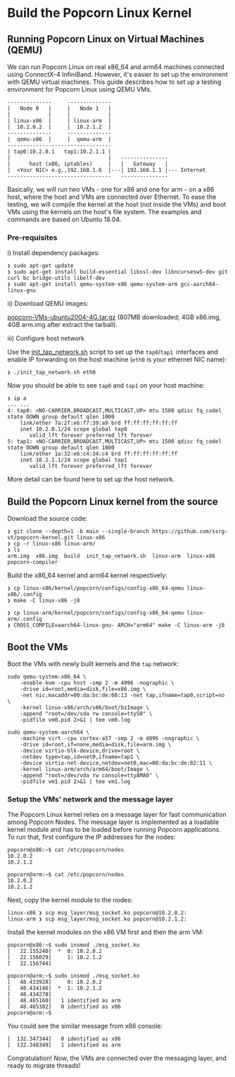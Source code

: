 # Build the Popcorn Linux Kernel

## Running Popcorn Linux on Virtual Machines (QEMU)
We can run Popcorn Linux on real x86_64 and arm64 machines connected using ConnectX-4 InfiniBand. However, it's easier to set up the environment with QEMU virtual machines. This guide describes how to set up a testing environment for Popcorn Linux using QEMU VMs.

```
--------------     --------------
|   Node 0   |     |   Node 1   |
|            |     |            |
| linux-x86  |     | linux-arm  |
|  10.2.0.2  |     |  10.2.1.2  |
--------------     --------------
|  qemu-x86  |     |  qemu-arm  |
---------------------------------
| tap0:10.2.0.1   tap1:10.2.1.1 |
|                               |   ---------------
|      host (x86, iptables)     |   |   Gateway   |
|  <Your NIC> e.g.,192.168.1.6  |---| 192.168.1.1 |--- Internet
---------------------------------   ---------------
```

Basically, we will run two VMs - one for x86 and one for arm - on a x86 host, where the host and VMs are connected over Ethernet. To ease the testing, we will compile the kernel at the host (not inside the VMs) and boot VMs using the kernels on the host's file system. The examples and commands are based on Ubuntu 18.04.

### Pre-requisites
i) Install dependency packages:
```
❯ sudo apt-get update
❯ sudo apt-get install build-essential libssl-dev libncursesw5-dev git curl bc bridge-utils libelf-dev
❯ sudo apt-get install qemu-system-x86 qemu-system-arm gcc-aarch64-linux-gnu
```
ii) Download QEMU images:

[popcorn-VMs-ubuntu2004-4G.tar.gz](https://drive.google.com/file/d/1C7_h5K_fasDcPGQhZvMxjEcqapxNOUFF/view?usp=sharing) (807MB downloaded; 4GB x86.img, 4GB arm.img after extract the tarball).

iii) Configure host network

Use the [init_tap_network.sh](https://raw.githubusercontent.com/xjtuwxg/HeterSec/master/scripts/init_tap_network.sh) script to set up the `tap0`/`tap1 `interfaces and enable IP forwarding on the host machine (`eth0` is your ethernet NIC name):
```
❯ ./init_tap_network.sh eth0
```
Now you should be able to see `tap0` and `tap1` on your host machine:
```
❯ ip a
... ...
4: tap0: <NO-CARRIER,BROADCAST,MULTICAST,UP> mtu 1500 qdisc fq_codel state DOWN group default qlen 1000
    link/ether 7a:2f:e6:f7:39:a9 brd ff:ff:ff:ff:ff:ff
    inet 10.2.0.1/24 scope global tap0
       valid_lft forever preferred_lft forever
5: tap1: <NO-CARRIER,BROADCAST,MULTICAST,UP> mtu 1500 qdisc fq_codel state DOWN group default qlen 1000
    link/ether 1a:32:e6:c4:34:c4 brd ff:ff:ff:ff:ff:ff
    inet 10.2.1.1/24 scope global tap1
       valid_lft forever preferred_lft forever
```
More detail can be found here to set up the host network.

## Build the Popcorn Linux kernel from the source
Download the source code:
```
❯ git clone --depth=1 -b main --single-branch https://github.com/ssrg-vt/popcorn-kernel.git linux-x86
❯ cp -r linux-x86 linux-arm/
❯ ls
arm.img  x86.img  build  init_tap_network.sh  linux-arm  linux-x86  popcorn-compiler
```

Build the x86_64 kernel and arm64 kernel respectively:
```
❯ cp linux-x86/kernel/popcorn/configs/config-x86_64-qemu linux-x86/.config
❯ make -C linux-x86 -j8
```

```
❯ cp linux-arm/kernel/popcorn/configs/config-x86_64-qemu linux-arm/.config
❯ CROSS_COMPILE=aarch64-linux-gnu- ARCH="arm64" make -C linux-arm -j8
```

## Boot the VMs
Boot the VMs with newly built kernels and the `tap` network:
```
sudo qemu-system-x86_64 \
    -enable-kvm -cpu host -smp 2 -m 4096 -nographic \
    -drive id=root,media=disk,file=x86.img \
    -net nic,macaddr=00:da:bc:de:00:13 -net tap,ifname=tap0,script=no \
    -kernel linux-x86/arch/x86/boot/bzImage \
    -append "root=/dev/sda rw console=ttyS0" \
    -pidfile vm0.pid 2>&1 | tee vm0.log
```
```
sudo qemu-system-aarch64 \
    -machine virt -cpu cortex-a57 -smp 2 -m 4096 -nographic \
    -drive id=root,if=none,media=disk,file=arm.img \
    -device virtio-blk-device,drive=root \
    -netdev type=tap,id=net0,ifname=tap1 \
    -device virtio-net-device,netdev=net0,mac=00:da:bc:de:02:11 \
    -kernel linux-arm/arch/arm64/boot/Image \
    -append "root=/dev/vda rw console=ttyAMA0" \
    -pidfile vm1.pid 2>&1 | tee vm1.log
```
### Setup the VMs' network and the message layer
The Popcorn Linux kernel relies on a message layer for fast communication among Popcorn Nodes. The message layer is implemented as a loadable kernel module and has to be loaded before running Popcorn applications. To run that, first configure the IP addresses for the nodes:
```
popcorn@x86:~$ cat /etc/popcorn/nodes
10.2.0.2
10.2.1.2
```
```
popcorn@arm:~$ cat /etc/popcorn/nodes
10.2.0.2
10.2.1.2
```
Next, copy the kernel module to the nodes:
```
linux-x86 ❯ scp msg_layer/msg_socket.ko popcorn@10.2.0.2:
linux-arm ❯ scp msg_layer/msg_socket.ko popcorn@10.2.1.2:
```
Install the kernel modules on the x86 VM first and then the arm VM:
```
popcorn@x86:~$ sudo insmod ./msg_socket.ko
[   22.155240]  *  0: 10.2.0.2
[   22.156029]     1: 10.2.1.2
[   22.156744]
```
```
popcorn@arm:~$ sudo insmod ./msg_socket.ko
[   48.433928]     0: 10.2.0.2
[   48.434146]  *  1: 10.2.1.2
[   48.434278]
[   48.465160]   1 identified as arm
[   48.465382]   0 identified as x86
popcorn@arm:~$
```
You could see the similar message from x86 console:
```
[  132.347344]   0 identified as x86
[  132.348349]   1 identified as arm
```
Congratulation! Now, the VMs are connected over the messaging layer, and ready to migrate threads!
